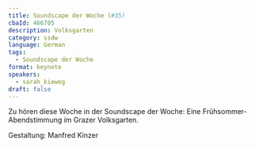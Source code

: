 ```yaml
---
title: Soundscape der Woche (#35)
cbaId: 466705
description: Volksgarten
category: ssdw
language: German
tags:
  - Soundscape der Woche
format: keynote
speakers:
  - sarah_kieweg
draft: false
---
```

Zu hören diese Woche in der Soundscape der Woche: Eine Frühsommer-Abendstimmung im Grazer Volksgarten.

Gestaltung: Manfred Kinzer
